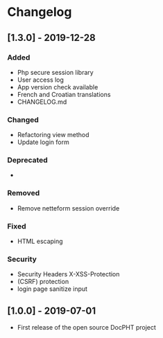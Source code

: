 # Changelog      
      
## [1.3.0] - 2019-12-28 
### Added
-  Php secure session library
-  User access log
-  App version check available
-  French and Croatian translations 
-  CHANGELOG.md

### Changed
-  Refactoring view method
-  Update login form

### Deprecated
- 

### Removed
-  Remove netteform session override

### Fixed
-  HTML escaping

### Security
-  Security Headers X-XSS-Protection
-  (CSRF) protection
-  login page sanitize input

## [1.0.0] - 2019-07-01
- First release of the open source DocPHT project
